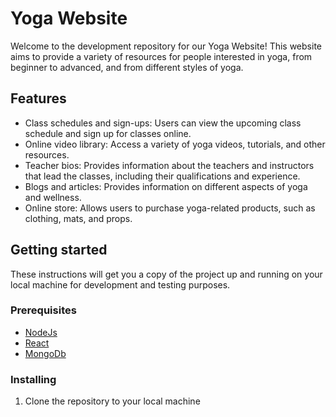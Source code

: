 # Yoga Website 

Welcome to the development repository for our Yoga Website! This website aims to provide a variety of resources for people interested in yoga, from beginner to advanced, and from different styles of yoga.

## Features 

- Class schedules and sign-ups: Users can view the upcoming class schedule and sign up for classes online.
- Online video library: Access a variety of yoga videos, tutorials, and other resources.
- Teacher bios: Provides information about the teachers and instructors that lead the classes, including their qualifications and experience.
- Blogs and articles: Provides information on different aspects of yoga and wellness.
- Online store: Allows users to purchase yoga-related products, such as clothing, mats, and props.

## Getting started

These instructions will get you a copy of the project up and running on your local machine for development and testing purposes.

### Prerequisites 
- [NodeJs](https://nodejs.org)
- [React](https://reactjs.org)
- [MongoDb](https://www.mongodb.com)

### Installing
1. Clone the repository to your local machine
    

